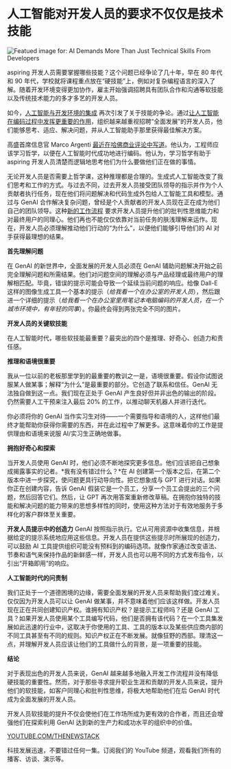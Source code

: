 # 人工智能对开发人员的要求不仅仅是技术技能

![Featued image for: AI Demands More Than Just Technical Skills From Developers](https://cdn.thenewstack.io/media/2024/08/a2e1e836-should-developers-curb-their-enthusiasm-for-generative-ai--1024x576.jpg)

aspiring 开发人员需要掌握哪些技能？这个问题已经争论了几十年，早在 80 年代和 90 年代，学校就将课程重点放在“硬技能”上，例如对复杂编程语言的深入了解。随着开发环境变得更加协作，雇主开始强调招聘具有团队合作和沟通等软技能以及传统技术能力的多才多艺的开发人员。

如今，[人工智能与开发环境的集成](https://thenewstack.io/prepare-developers-for-integrating-ai-into-their-workflows/) 再次引发了关于技能的争论。通过[让人工智能在编码过程中发挥更重要的作用](https://thenewstack.io/should-developers-curb-their-enthusiasm-for-generative-ai/)，组织越来越重视招聘“全面发展”的开发人员，他们能够思考、适应、解决问题，并从人工智能助手那里获得最佳解决方案。

高盛首席信息官 Marco Argenti [最近在哈佛商业评论中写道](https://hbr.org/2024/04/why-engineers-should-study-philosophy)。他认为，工程师应该学习哲学，以便在人工智能时代成功地进行编码。他认为，学习哲学有助于 aspiring 开发人员清楚而逻辑地思考他们为什么要做他们正在做的事情。

无论开发人员是否需要上哲学课，这种推理都是合理的。生成式人工智能改变了我们思考和工作的方式。与过去不同，过去开发人员接受团队领导的指示并作为个人贡献者执行任务，现在他们将问题解决和代码生成外包给人工智能工具和模型。通过与 GenAI 合作解决复杂问题，曾经是个人贡献者的开发人员现在正在成为他们自己的团队领导。这种[新的工作流程](https://thenewstack.io/orchestrating-ai-event-driven-architectures-for-complex-ai-workflows/) 要求开发人员提升他们的批判性思维能力和对最终用户的同理心。他们再也不能仅仅依靠对当前任务的肤浅理解来运作。现在，开发人员必须理解推动他们行动的“为什么”，以便他们能够引导他们的 AI 对手获得最理想的结果。

**首先理解问题**

在 GenAI 的新世界中，全面发展的开发人员必须在 GenAI 辅助问题解决开始之前完全理解问题和所需结果。他们对问题空间的理解必须与产品经理或最终用户的理解相匹配。毕竟，错误的提示可能会导致一个延续当前问题的响应。给像 Dall-E 这样的图像生成工具一个基本的提示（*给我看一个在办公室的开发人员*），然后跟进一个详细的提示（*给我看一个在办公室里用笔记本电脑编码的开发人员，在一个城市环境中，有年轻的同事*）。你最终会得到两张完全不同的图片。

**开发人员的关键软技能**

在人工智能时代，哪些软技能最重要？最突出的四个是推理、好奇心、创造力和责任感。

**推理和语境很重要**

我从一位以前的老板那里学到的最重要的教训之一是，语境很重要。假设你试图说服某人做某事；解释“为什么”是最重要的部分。它创造了联系和信任。GenAI 无法独自做到这一点。我们现在正处于 GenAI 产生良好但并非出色的输出的阶段。仍然需要人工干预来注入最后 20% 的工作，以推动聊天机器人并进行迭代。

你必须将你的 GenAI 当作实习生对待——一个需要指导和语境的人，这样他们最终才能帮助你获得你需要的东西，并在此过程中了解更多。这意味着你的工作是提供理由和语境来说服 AI/实习生正确地做事。

**拥抱好奇心和探索**

当开发人员使用 GenAI 时，他们必须不断地探究更多信息。他们应该把自己想象成揭露事实的记者。*我有没有错过什么？*在 AI 创建第一个版本之后，在第二个版本中进一步探究，使问题更具行动导向性。把它想象成与 GPT 进行对话。如果你正在创建内容，告诉 GenAI 假装它是一个员工，分享一个员工会提出的三个问题，然后回答它们。然后，让 GPT 再次用答案重新修改草稿。在拥抱你独特的技能和解决问题的能力带来的思想多样性的同时，使用这种方法对于有效地服务于多样化的客户群体至关重要。

**开发人员提示中的创造力**
GenAI 按照指示执行。它从可用资源中收集信息，并根据给定的提示系统地应用这些信息。开发人员在提供这些提示时所展现的创造力，可以鼓励 AI 工具提供组织可能没有预料到的编码选项。就像作家通过改变语法、节奏和语气来保持作品的新鲜感一样，开发人员也可以用不同的方式发布指令，以引出“开箱即用”的响应。

**人工智能时代的问责制**

我们正处于一个道德困境的边缘，需要全面发展的开发人员来帮助我们度过难关。仅仅因为开发人员可以让 GenAI 做某事，并不意味着他们应该这样做。开发人员现在正在共同创建知识产权。谁拥有知识产权？是提示工程师吗？还是 GenAI 工具？如果开发人员使用某个工具编写代码，他们是否拥有该代码？在一个工具集发展如此迅速的行业中，这取决于你使用的工具、工具的版本以及某些供应商内部的不同工具甚至有不同的规则。知识产权正在不断发展。就像狂野的西部。理清这一点，并理解开发人员应该让他们的工具做什么的背景，是一项重要的技能。

**结论**

对于表现出色的开发人员来说，GenAI 越来越多地融入开发工作流程并没有降低硬技能的重要性。然而，对于那些寻求提升职业生涯和贡献的开发人员来说，提升他们的软技能，如客户同理心和批判性思维，将极大地帮助他们在后 GenAI 时代成为全面发展的开发人员。

开发人员软技能的提升不仅会使他们在工作场所成为更有效的合作者，而且还会增强他们在探索利用 GenAI 达到新的生产力和成功水平的组织中的价值。

[YOUTUBE.COM/THENEWSTACK](https://youtube.com/thenewstack?sub_confirmation=1)

科技发展迅速，不要错过任何一集。订阅我们的 YouTube 频道，观看我们所有的播客、访谈、演示等。